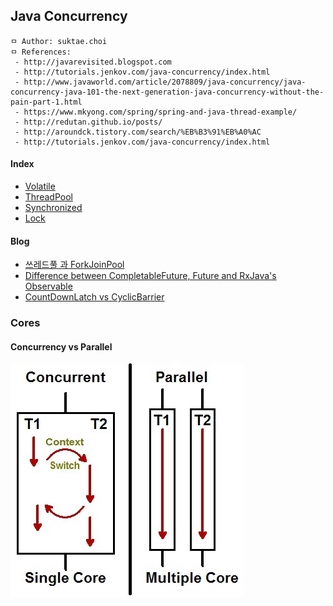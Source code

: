 ## Java Concurrency

```
ㅁ Author: suktae.choi
ㅁ References:
 - http://javarevisited.blogspot.com
 - http://tutorials.jenkov.com/java-concurrency/index.html
 - http://www.javaworld.com/article/2078809/java-concurrency/java-concurrency-java-101-the-next-generation-java-concurrency-without-the-pain-part-1.html
 - https://www.mkyong.com/spring/spring-and-java-thread-example/
 - http://redutan.github.io/posts/
 - http://aroundck.tistory.com/search/%EB%B3%91%EB%A0%AC
 - http://tutorials.jenkov.com/java-concurrency/index.html
```

#### Index
- [Volatile](volatile)
- [ThreadPool](threadpool)
- [Synchronized](synchronized)
- [Lock](lock)

#### Blog
- [쓰레드풀 과 ForkJoinPool](http://hamait.tistory.com/612)
- [Difference between CompletableFuture, Future and RxJava's Observable](https://stackoverflow.com/questions/35329845/difference-between-completablefuture-future-and-rxjavas-observable)
- [CountDownLatch vs CyclicBarrier](https://docs.oracle.com/javase/8/docs/api/java/util/concurrent/CountDownLatch.html)

### Cores

#### Concurrency vs Parallel

![concurrent-parallel](images/concurrent-parallel.jpg)